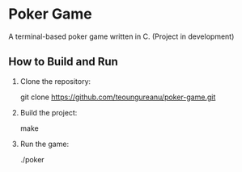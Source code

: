 # Poker Game

A terminal-based poker game written in C.
(Project in development)

## How to Build and Run
1. Clone the repository:

   git clone https://github.com/teoungureanu/poker-game.git

2. Build the project:

   make

3. Run the game:

   ./poker
